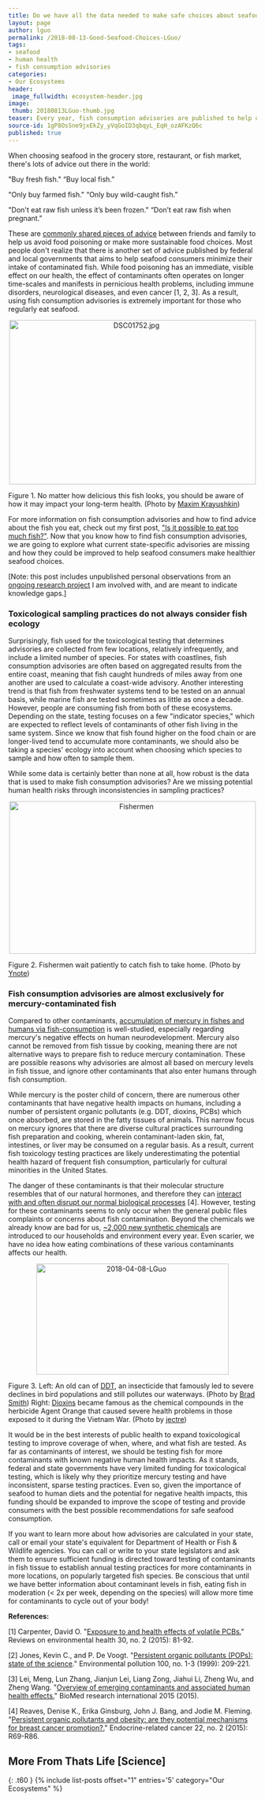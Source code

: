 ```yaml
---
title: Do we have all the data needed to make safe choices about seafood?
layout: page
author: lguo
permalink: /2018-08-13-Good-Seafood-Choices-LGuo/
tags:
- seafood
- human health
- fish consumption advisories
categories:
- Our Ecosystems
header:
 image_fullwidth: ecosystem-header.jpg
image:
 thumb: 20180813LGuo-thumb.jpg
teaser: Every year, fish consumption advisories are published to help us make healthy seafood choices, but how good is the data used to construct these advisories?
source-id: 1gP8OsSne9jxEkZy_yVqGoID3qbqyL_EqH_ozAFKzQ6c
published: true
---
```

When choosing seafood in the grocery store, restaurant, or fish market, there's lots of advice out there in the world:

"Buy fresh fish."  “Buy local fish.”

"Only buy farmed fish." “Only buy wild-caught fish.”

"Don't eat raw fish unless it’s been frozen." “Don’t eat raw fish when pregnant.”

These are [commonly shared pieces of advice](https://www.fda.gov/food/resourcesforyou/consumers/ucm077331.htm) between friends and family to help us avoid food poisoning or make more sustainable food choices. Most people don't realize that there is another set of advice published by federal and local governments that aims to help seafood consumers minimize their intake of contaminated fish. While food poisoning has an immediate, visible effect on our health, the effect of contaminants often operates on longer time-scales and manifests in pernicious health problems, including immune disorders, neurological diseases, and even cancer [1, 2, 3]. As a result, using fish consumption advisories is extremely important for those who regularly eat seafood. 

<center><a data-flickr-embed="true"  href="https://www.flickr.com/photos/147842775@N07/35055672773/in/photolist-VpKucg-WDhuuK-WDhgiV-WrCCCM-mBi37-VpKmJF-qLxt1r-bEBxih-5hHb3j-2qELLe-7byjMy-3URHPS-7bygtu-GG9TG-6EFwx7-a2TtfC-4HAopD-2QjkaD-3URGyo-4GEGX-CbjYw-7byijL-eiUfX-SiHor4-3URH3U-99EHwG-jBLrG5-VpLKSH-9vsdU7-9UnFG6-ax5e8w-5B1R1C-jBLs7J-9LzYXK-24BkKvW-F1EwfP-5AjCuk-RL4m2W-217cyfR-boRKCW-jTtPmV-8cYAgL-sUujW-6nWgY4-VpKpyP-8H9V1-dUPb3N-h1d9iW-jYSvk-dpSa74" title="DSC01752.jpg"><img src="https://farm5.staticflickr.com/4233/35055672773_9e80e64103.jpg" width="500" height="333" alt="DSC01752.jpg"></a><script async src="//embedr.flickr.com/assets/client-code.js" charset="utf-8"></script></center>

Figure 1. No matter how delicious this fish looks, you should be aware of how it may impact your long-term health. (Photo by [Maxim Krayushkin](https://www.flickr.com/photos/147842775@N07/))

For more information on fish consumption advisories and how to find advice about the fish you eat, check out my first post, ["Is it possible to eat too much fish?"](http://thatslifesci.com/2018-06-18-Too-Much-Fish-LGuo/). Now that you know how to find fish consumption advisories, we are going to explore what current state-specific advisories are missing and how they could be improved to help seafood consumers make healthier seafood choices. 

[Note: this post includes unpublished personal observations from an [ongoing research project](https://www.sesync.org/project/may-2017-rfp-s-e-synthesis-research-for-graduate-students/urban-ecologies-of-vulnerability) I am involved with, and are meant to indicate knowledge gaps.]

<h3>Toxicological sampling practices do not always consider fish ecology</h3>

Surprisingly, fish used for the toxicological testing that determines advisories are collected from few locations, relatively infrequently, and include a limited number of species. For states with coastlines, fish consumption advisories are often based on aggregated results from the entire coast, meaning that fish caught hundreds of miles away from one another are used to calculate a coast-wide advisory. Another interesting trend is that fish from freshwater systems tend to be tested on an annual basis, while marine fish are tested sometimes as little as once a decade. However, people are consuming fish from both of these ecosystems. Depending on the state, testing focuses on a few "indicator species," which are expected to reflect levels of contaminants of other fish living in the same system. Since we know that fish found higher on the food chain or are longer-lived tend to accumulate more contaminants, we should also be taking a species' ecology into account when choosing which species to sample and how often to sample them. 

While some data is certainly better than none at all, how robust is the data that is used to make fish consumption advisories? Are we missing potential human health risks through inconsistencies in sampling practices?

<center><a data-flickr-embed="true"  href="https://www.flickr.com/photos/60704156@N04/6690530769/in/photolist-bcdHGM-o9uXao-bwugKk-4jpmDe-pS2eAU-qZoqYe-FGVxTC-ri2XEy-nzfZp2-r9HDGi-9aYMfB-24fm2VX-WMYy3M-b4wXuV-6qDoaX-zJ1Fw-dfRrG2-RfskuJ-584F6s-b8bXo-riG2ZQ-SkYtL1-ERKiob-bY4MsN-79ikJF-CUuCrY-rAfgdt-2tnRBg-UfGTY-YkoZ2k-rxXPcA-9tEcC3-7kUxim-48n1am-H8cA8M-sq8Le-quatW2-ih6Gth-EQ9uj-55GH3-qDfLUG-5XrJTx-pkJMSf-rxXr1w-riEzkh-rA9kEJ-8VmqoT-anLRHj-seiYbr-9Q6kQ" title="Fishermen"><img src="https://farm8.staticflickr.com/7033/6690530769_f26b9f8086.jpg" width="500" height="309" alt="Fishermen"></a><script async src="//embedr.flickr.com/assets/client-code.js" charset="utf-8"></script></center>

Figure 2. Fishermen wait patiently to catch fish to take home. (Photo by [Ynote](https://www.flickr.com/photos/60704156@N04/))

<h3>Fish consumption advisories are almost exclusively for mercury-contaminated fish</h3>

Compared to other contaminants, [accumulation of mercury in fishes and humans via fish-consumption](http://thatslifesci.com/2016-08-15-The-Mercurial-Path-of-Mercury-through-Ecosystems-HBroadley/) is well-studied, especially regarding mercury's negative effects on human neurodevelopment. Mercury also cannot be removed from fish tissue by cooking, meaning there are not alternative ways to prepare fish to reduce mercury contamination. These are possible reasons why advisories are almost all based on mercury levels in fish tissue, and ignore other contaminants that also enter humans through fish consumption. 

While mercury is the poster child of concern, there are numerous other contaminants that have negative health impacts on humans, including a number of persistent organic pollutants (e.g. DDT, dioxins, PCBs) which once absorbed, are stored in the fatty tissues of animals. This narrow focus on mercury ignores that there are diverse cultural practices surrounding fish preparation and cooking, wherein contaminant-laden skin, fat, intestines, or liver may be consumed on a regular basis. As a result, current fish toxicology testing practices are likely underestimating the potential health hazard of frequent fish consumption, particularly for cultural minorities in the United States.

The danger of these contaminants is that their molecular structure resembles that of our natural hormones, and therefore they can [interact with and often disrupt our normal biological processes](https://www.ncbi.nlm.nih.gov/pmc/articles/PMC4352112/) [4]. However, testing for these contaminants seems to only occur when the general public files complaints or concerns about fish contamination. Beyond the chemicals we already know are bad for us, [~2,000 new synthetic chemicals](https://ntp.niehs.nih.gov/about/) are introduced to our households and environment every year. Even scarier, we have no idea how eating combinations of these various contaminants affects our health. 

<center><a data-flickr-embed="true"  href="https://www.flickr.com/photos/139839751@N06/41348281021/in/dateposted-friend/" title="2018-04-08-LGuo"><img src="https://farm1.staticflickr.com/814/41348281021_a8e42c5099.jpg" width="390" height="225" alt="2018-04-08-LGuo"></a><script async src="//embedr.flickr.com/assets/client-code.js" charset="utf-8"></script></center>

Figure 3. Left: An old can of [DDT](https://www.epa.gov/ingredients-used-pesticide-products/ddt-brief-history-and-status), an insecticide that famously led to severe declines in bird populations and still pollutes our waterways. (Photo by [Brad Smith](https://www.flickr.com/photos/57402879@N00/)) Right: [Dioxins](https://www.epa.gov/dioxin/learn-about-dioxin) became famous as the chemical compounds in the herbicide Agent Orange that caused severe health problems in those exposed to it during the Vietnam War. (Photo by [jectre](https://www.flickr.com/photos/jectre/))

It would be in the best interests of public health to expand toxicological testing to improve coverage of when, where, and what fish are tested. As far as contaminants of interest, we should be testing fish for more contaminants with known negative human health impacts. As it stands, federal and state governments have very limited funding for toxicological testing, which is likely why they prioritize mercury testing and have inconsistent, sparse testing practices. Even so, given the importance of seafood to human diets and the potential for negative health impacts, this funding should be expanded to improve the scope of testing and provide consumers with the best possible recommendations for safe seafood consumption. 

If you want to learn more about how advisories are calculated in your state, call or email your state's equivalent for Department of Health or Fish & Wildlife agencies. You can call or write to your state legislators and ask them to ensure sufficient funding is directed toward testing of contaminants in fish tissue to establish annual testing practices for more contaminants in more locations, on popularly targeted fish species. Be conscious that until we have better information about contaminant levels in fish, eating fish in moderation (< 2x per week, depending on the species) will allow more time for contaminants to cycle out of your body!

**References:**

[1] Carpenter, David O. "[Exposure to and health effects of volatile PCBs.](https://www.ncbi.nlm.nih.gov/pubmed/25822318)" Reviews on environmental health 30, no. 2 (2015): 81-92.

[2] Jones, Kevin C., and P. De Voogt. "[Persistent organic pollutants (POPs): state of the science](https://www-sciencedirect-com.silk.library.umass.edu/science/article/pii/S0269749199000986)." Environmental pollution 100, no. 1-3 (1999): 209-221. 

[3] Lei, Meng, Lun Zhang, Jianjun Lei, Liang Zong, Jiahui Li, Zheng Wu, and Zheng Wang. "[Overview of emerging contaminants and associated human health effects.](https://www.hindawi.com/journals/bmri/2015/404796/)" BioMed research international 2015 (2015).

[4] Reaves, Denise K., Erika Ginsburg, John J. Bang, and Jodie M. Fleming. "[Persistent organic pollutants and obesity: are th](https://www.ncbi.nlm.nih.gov/pmc/articles/PMC4352112/)[ey potential mechanisms for breast cancer promotion?.](https://www.ncbi.nlm.nih.gov/pmc/articles/PMC4352112/)" Endocrine-related cancer 22, no. 2 (2015): R69-R86.

## More From Thats Life [Science]
{: .t60 }
{% include list-posts offset="1" entries='5' category="Our Ecosystems" %}

